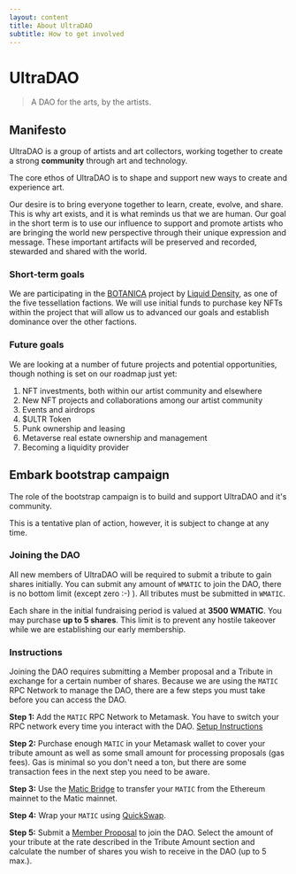 ```yaml
---
layout: content
title: About UltraDAO
subtitle: How to get involved
---
```


# UltraDAO

> A DAO for the arts, by the artists.

## Manifesto

UltraDAO is a group of artists and art collectors, working together to create a strong **community** through art and technology.

The core ethos of UltraDAO is to shape and support new ways to create and experience art.

Our desire is to bring everyone together to learn, create, evolve, and share. This is why art exists, and it is what reminds us that we are human. Our goal in the short term is to use our influence to support and promote artists who are bringing the world new perspective through their unique expression and message. These important artifacts will be preserved and recorded, stewarded and shared with the world.

### Short-term goals

We are participating in the [BOTANICA](https://rarible.com/botanica) project by [Liquid Density](https://twitter.com/liquiddensity), as one of the five tessellation factions. We will use initial funds to purchase key NFTs within the project that will allow us to advanced our goals and establish dominance over the other factions.

### Future goals

We are looking at a number of future projects and potential opportunities, though nothing is set on our roadmap just yet:

1. NFT investments, both within our artist community and elsewhere
2. New NFT projects and collaborations among our artist community
3. Events and airdrops
4. $ULTR Token
5. Punk ownership and leasing
6. Metaverse real estate ownership and management
7. Becoming a liquidity provider

## Embark bootstrap campaign

The role of the bootstrap campaign is to build and support UltraDAO and it's community.

This is a tentative plan of action, however, it is subject to change at any time.

### Joining the DAO

All new members of UltraDAO will be required to submit a tribute to gain shares initially. You can submit any amount of `WMATIC` to join the DAO, there is no bottom limit (except zero :-) ). All tributes must be submitted in `WMATIC`.

Each share in the initial fundraising period is valued at **3500 WMATIC**. You may purchase **up to 5 shares**. This limit is to prevent any hostile takeover while we are establishing our early membership.

### Instructions

Joining the DAO requires submitting a Member proposal and a Tribute in exchange for a certain number of shares. Because we are using the `MATIC` RPC Network to manage the DAO, there are a few steps you must take before you can access the DAO.

**Step 1:** Add the `MATIC` RPC Network to Metamask. You have to switch your RPC network every time you interact with the DAO. [Setup Instructions](https://docs.matic.network/docs/develop/metamask/config-matic/)

**Step 2:** Purchase enough `MATIC` in your Metamask wallet to cover your tribute amount as well as some small amount for processing proposals (gas fees). Gas is minimal so you don't need a ton, but there are some transaction fees in the next step you need to be aware. 

**Step 3:** Use the [Matic Bridge](https://wallet.matic.network/bridge) to transfer your `MATIC` from the Ethereum mainnet to the Matic mainnet.

**Step 4:** Wrap your `MATIC` using [QuickSwap](https://quickswap.exchange/#/swap?inputCurrency=MATIC&outputCurrency=WMATIC).

**Step 5:** Submit a [Member Proposal](https://app.daohaus.club/dao/0x89/0x5c0f7e6225640a82585fc2c2d92ecafc342e185a/proposals/new/member) to join the DAO. Select the amount of your tribute at the rate described in the Tribute Amount section and calculate the number of shares you wish to receive in the DAO (up to 5 max.).